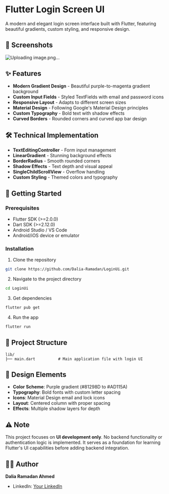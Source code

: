 # Flutter Login Screen UI

A modern and elegant login screen interface built with Flutter, featuring beautiful gradients, custom styling, and responsive design.

## 📱 Screenshots

![Uploading image.png…]()


## ✨ Features

- **Modern Gradient Design** - Beautiful purple-to-magenta gradient background
- **Custom Input Fields** - Styled TextFields with email and password icons
- **Responsive Layout** - Adapts to different screen sizes
- **Material Design** - Following Google's Material Design principles
- **Custom Typography** - Bold text with shadow effects
- **Curved Borders** - Rounded corners and curved app bar design

## 🛠️ Technical Implementation

- **TextEditingController** - Form input management
- **LinearGradient** - Stunning background effects
- **BorderRadius** - Smooth rounded corners
- **Shadow Effects** - Text depth and visual appeal
- **SingleChildScrollView** - Overflow handling
- **Custom Styling** - Themed colors and typography

## 🚀 Getting Started

### Prerequisites

- Flutter SDK (>=2.0.0)
- Dart SDK (>=2.12.0)
- Android Studio / VS Code
- Android/iOS device or emulator

### Installation

1. Clone the repository
```bash
git clone https://github.com/Dalia-Ramadan/LoginUi.git
```

2. Navigate to the project directory
```bash
cd LoginUi
```

3. Get dependencies
```bash
flutter pub get
```

4. Run the app
```bash
flutter run
```

## 📁 Project Structure

```
lib/
├── main.dart          # Main application file with login UI
```

## 🎨 Design Elements

- **Color Scheme**: Purple gradient (#81298D to #AD115A)
- **Typography**: Bold fonts with custom letter spacing
- **Icons**: Material Design email and lock icons
- **Layout**: Centered column with proper spacing
- **Effects**: Multiple shadow layers for depth


## ⚠️ Note

This project focuses on **UI development only**. No backend functionality or authentication logic is implemented. It serves as a foundation for learning Flutter's UI capabilities before adding backend integration.

## 👨‍💻 Author

**Dalia Ramadan Ahmed**
- LinkedIn: [Your LinkedIn](www.linkedin.com/in/dalia-ramadan-ahmed-435912252)
